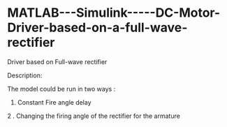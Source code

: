 # MATLAB---Simulink-----DC-Motor-Driver-based-on-a-full-wave-rectifier

Driver based on Full-wave rectifier

Description:

The model could be run in two ways :

1. Constant Fire angle delay

2 . Changing the firing angle of the rectifier for the armature
